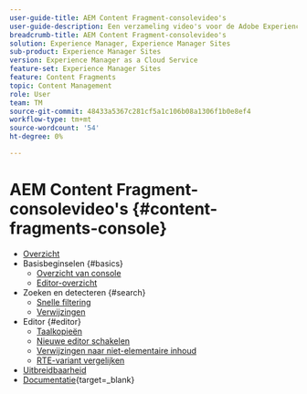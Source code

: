 ```yaml
---
user-guide-title: AEM Content Fragment-consolevideo's
user-guide-description: Een verzameling video's voor de Adobe Experience Manager Content Fragment-console.
breadcrumb-title: AEM Content Fragment-consolevideo's
solution: Experience Manager, Experience Manager Sites
sub-product: Experience Manager Sites
version: Experience Manager as a Cloud Service
feature-set: Experience Manager Sites
feature: Content Fragments
topic: Content Management
role: User
team: TM
source-git-commit: 48433a5367c281cf5a1c106b08a1306f1b0e8ef4
workflow-type: tm+mt
source-wordcount: '54'
ht-degree: 0%

---
```



# AEM Content Fragment-consolevideo&#39;s {#content-fragments-console}

+ [Overzicht](overview.md)
+ Basisbeginselen {#basics}
   + [Overzicht van console](./basics/content-fragments-console.md)
   + [Editor-overzicht](./basics/content-fragment-editor.md)
+ Zoeken en detecteren {#search}
   + [Snelle filtering](search/fast-filtering.md)
   + [Verwijzingen](search/references.md)
+ Editor {#editor}
   + [Taalkopieën](editor/language-copies.md)
   + [Nieuwe editor schakelen](editor/new-editor-toggle.md)
   + [Verwijzingen naar niet-elementaire inhoud](editor/non-asset-content-references.md)
   + [RTE-variant vergelijken](editor/rte-variant-compare.md)
+ [ Uitbreidbaarheid ](https://experienceleague.adobe.com/docs/experience-manager-learn/cloud-service/developing/extensibility/content-fragments/overview.html)
+ [ Documentatie](https://experienceleague.adobe.com/docs/experience-manager-cloud-service/content/sites/administering/content-fragments/content-fragments-console.html){target=_blank}
